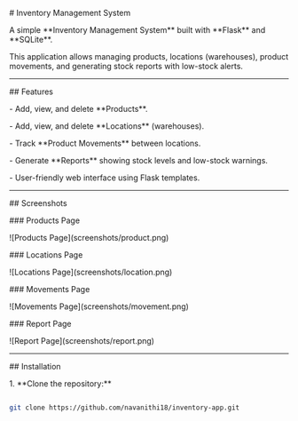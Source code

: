 \# Inventory Management System



A simple \*\*Inventory Management System\*\* built with \*\*Flask\*\* and \*\*SQLite\*\*.  

This application allows managing products, locations (warehouses), product movements, and generating stock reports with low-stock alerts.



---



\## Features

\- Add, view, and delete \*\*Products\*\*.

\- Add, view, and delete \*\*Locations\*\* (warehouses).

\- Track \*\*Product Movements\*\* between locations.

\- Generate \*\*Reports\*\* showing stock levels and low-stock warnings.

\- User-friendly web interface using Flask templates.



---



\## Screenshots



\### Products Page

!\[Products Page](screenshots/product.png)



\### Locations Page

!\[Locations Page](screenshots/location.png)



\### Movements Page

!\[Movements Page](screenshots/movement.png)



\### Report Page

!\[Report Page](screenshots/report.png)



---



\## Installation



1\. \*\*Clone the repository:\*\*

```bash

git clone https://github.com/navanithi18/inventory-app.git



